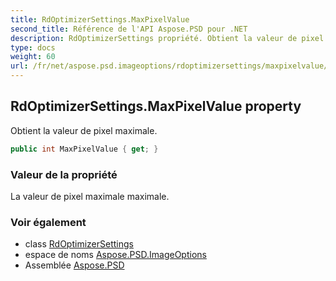 ```yaml
---
title: RdOptimizerSettings.MaxPixelValue
second_title: Référence de l'API Aspose.PSD pour .NET
description: RdOptimizerSettings propriété. Obtient la valeur de pixel maximale.
type: docs
weight: 60
url: /fr/net/aspose.psd.imageoptions/rdoptimizersettings/maxpixelvalue/
---
```

## RdOptimizerSettings.MaxPixelValue property

Obtient la valeur de pixel maximale.

```csharp
public int MaxPixelValue { get; }
```

### Valeur de la propriété

La valeur de pixel maximale maximale.

### Voir également

* class [RdOptimizerSettings](../)
* espace de noms [Aspose.PSD.ImageOptions](../../rdoptimizersettings/)
* Assemblée [Aspose.PSD](../../../)


